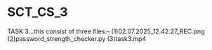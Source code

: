 # SCT_CS_3
TASK 3...this consist of three files:- (1)02.07.2025_12.42.27_REC.png (2)password_strength_checker.py (3)task3.mp4

